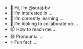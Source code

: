 - 👋 Hi, I’m @suraj-bv
- 👀 I’m interested in ...
- 🌱 I’m currently learning ...
- 💞️ I’m looking to collaborate on ...
- 📫 How to reach me ...
- 😄 Pronouns: ...
- ⚡ Fun fact: ...

<!---
suraj-bv/suraj-bv is a ✨ special ✨ repository because its `README.md` (this file) appears on your GitHub profile.
You can click the Preview link to take a look at your changes.
--->
